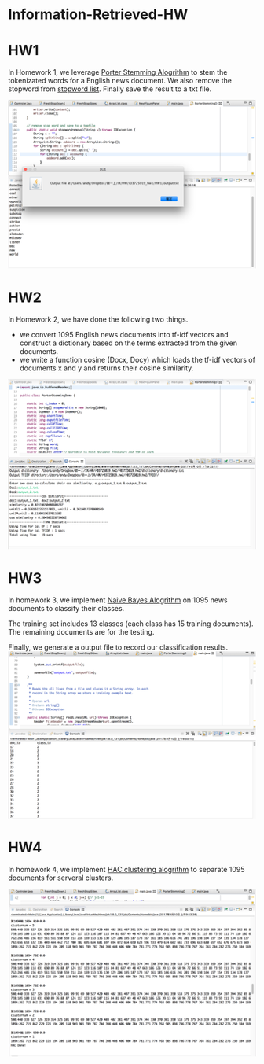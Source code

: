 # Information-Retrieved-HW

# HW1
In Homework 1, we leverage [Porter Stemming Alogrithm](https://tartarus.org/martin/PorterStemmer/) to stem the tokenizated words for a English news document. We also remove the stopword from [stopword list](https://github.com/a110605/Information-Retrieved-HW/blob/master/r03725019_hw1/stopwordlist.txt). Finally save the result to a txt file.  

<img src="https://github.com/a110605/Information-Retrieved-HW/blob/master/pictures/1.png" >

# HW2
In Homework 2, we have done the following two things.
  - we convert 1095 English news documents into tf-idf vectors and construct a dictionary based on the terms extracted from the given documents.
  - we write a function cosine (Docx, Docy) which loads the tf-idf vectors of documents x and y and returns their cosine similarity.

<img src="https://github.com/a110605/Information-Retrieved-HW/blob/master/pictures/2.png" >

# HW3
In homework 3, we implement [Naive Bayes Alogrithm](https://en.wikipedia.org/wiki/Naive_Bayes_classifier) on 1095 news documents to classify their classes.

The training set includes 13 classes (each class has 15 training documents). The remaining documents are for the testing.

Finally, we generate a output file to record our classification results. 
 <img src="https://github.com/a110605/Information-Retrieved-HW/blob/master/pictures/3.png"  >


# HW4
In homework 4, we implement [HAC clustering alogrithm](https://en.wikipedia.org/wiki/Hierarchical_clustering) to separate 1095 documents for serveral clusters.

 <img src="https://github.com/a110605/Information-Retrieved-HW/blob/master/pictures/4.png" >
